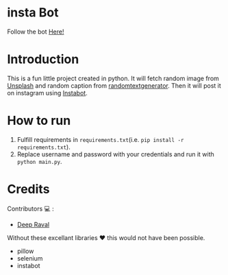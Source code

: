 # insta Bot
Follow the bot [Here!](https://www.instagram.com/insta_bot_1729/)
# Introduction
This is a fun little project created in python. It will fetch random image from [Unsplash](https://source.unsplash.com/) and random caption from [randomtextgenerator](https://randomtextgenerator.com/). Then it will post it on instagram using [Instabot](https://github.com/instagrambot/instabot).

# How to run 

  1. Fulfill requirements in ```requirements.txt```(i.e. ```pip install -r requirements.txt```).
  2. Replace username and password with your credentials and run it with
     ```python main.py```.

# Credits

Contributors :computer: : 
  
  * [Deep Raval](https://github.com/imdeep2905)

Without these excellant libraries :heart: this would not have been possible.
   
   * pillow
   * selenium
   * instabot
